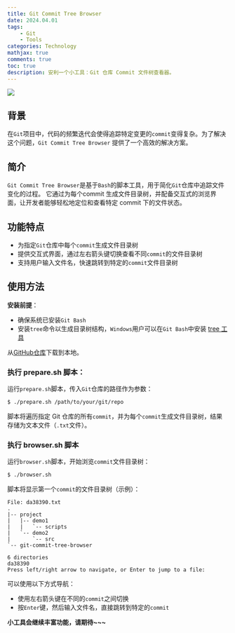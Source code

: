 ```yaml
---
title: Git Commit Tree Browser
date: 2024.04.01
tags: 
    - Git
    - Tools
categories: Technology  
mathjax: true
comments: true
toc: true
description: 安利一个小工具：Git 仓库 Commit 文件树查看器。
---
```


![](https://wyiyi.github.io/amber/contents/2024/git.gif)

## 背景
在`Git`项目中，代码的频繁迭代会使得追踪特定变更的`commit`变得复杂。为了解决这个问题，`Git Commit Tree Browser` 提供了一个高效的解决方案。

## 简介
`Git Commit Tree Browser`是基于`Bash`的脚本工具，用于简化`Git`仓库中追踪文件变化的过程。
它通过为每个commit 生成文件目录树，并配备交互式的浏览界面，让开发者能够轻松地定位和查看特定 commit 下的文件状态。

## 功能特点
* 为指定`Git`仓库中每个`commit`生成文件目录树
* 提供交互式界面，通过左右箭头键切换查看不同`commit`的文件目录树
* 支持用户输入文件名，快速跳转到特定的`commit`文件目录树

## 使用方法

**安装前提**：
- 确保系统已安装`Git Bash`
- 安装`tree`命令以生成目录树结构，`Windows`用户可以在`Git Bash`中安装 [tree 工具](https://gnuwin32.sourceforge.net/packages/tree.htm)

从[GitHub仓库](https://github.com/AlphaHinex/git-commit-tree-browser)下载到本地。

### 执行 prepare.sh 脚本：

运行`prepare.sh`脚本，传入`Git`仓库的路径作为参数：

```bash
$ ./prepare.sh /path/to/your/git/repo
```

脚本将遍历指定 Git 仓库的所有`commit`，并为每个`commit`生成文件目录树，结果存储为文本文件（`.txt`文件）。

### 执行 browser.sh 脚本

运行`browser.sh`脚本，开始浏览`commit`文件目录树：

```bash
$ ./browser.sh
```

脚本将显示第一个`commit`的文件目录树（示例）：

```
File: da38390.txt
.
|-- project
|   |-- demo1
|   |   `-- scripts
|   `-- demo2
|       `-- src
`-- git-commit-tree-browser

6 directories
da38390
Press left/right arrow to navigate, or Enter to jump to a file:
```

可以使用以下方式导航：

* 使用左右箭头键在不同的`commit`之间切换
* 按`Enter`键，然后输入文件名，直接跳转到特定的`commit`

**小工具会继续丰富功能，请期待~~~**
